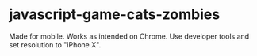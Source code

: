 # javascript-game-cats-zombies
Made for mobile. Works as intended on Chrome. Use developer tools and set resolution to "iPhone X".

